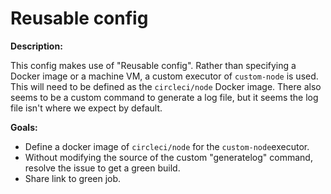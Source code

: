 # Reusable config

**Description:**

This config makes use of "Reusable config". Rather than specifying a Docker image or a machine VM, a custom executor of `custom-node` is used. This will need to be defined as the `circleci/node` Docker image. There also seems to be a custom command to generate a log file, but it seems the log file isn't where we expect by default.

**Goals:**

- Define a docker image of `circleci/node` for the `custom-node`executor.
- Without modifying the source of the custom "generatelog" command, resolve the issue to get a green build.
- Share link to green job.